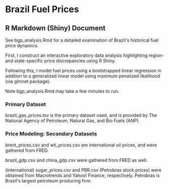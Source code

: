 # Brazil Fuel Prices
## R Markdown (Shiny) Document
See bgp_analysis.Rmd for a detailed examination of Brazil's historical fuel price dynamics.

First, I construct an interactive exploratory data analysis highlighting region- and state-specific
price discrepancies using R Shiny.

Following this, I model fuel prices using a bootstrapped linear regression in addition to a generalized
linear model using maximum penalized likelihood (via glmnet package).

Note bgp_analysis.Rmd may take a few minutes to run.

### Primary Dataset
brazil_gas_prices.tsv is the primary dataset used, and is provided by The National Agency of Petroleum, 
Natural Gas, and Bio Fuels (ANP).

### Price Modeling: Secondary Datasets
brent_prices.csv and wti_prices.csv are international oil prices, and were gathered from FRED.

brazil_gdp.csv and china_gdp.csv were gathered from FRED as well.

(international) sugar_prices.csv and PBR.csv (Petrobras stock prices) were obtained from Macrotrends and
Yahoo! Finance, respectively.  Petrobras is Brazil's largest petroleum producing firm.


